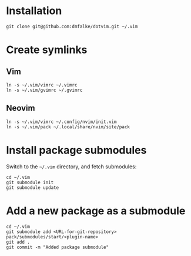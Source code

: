 # Installation

    git clone git@github.com:dmfalke/dotvim.git ~/.vim

# Create symlinks

## Vim

    ln -s ~/.vim/vimrc ~/.vimrc
    ln -s ~/.vim/gvimrc ~/.gvimrc

## Neovim

    ln -s ~/.vim/vimrc ~/.config/nvim/init.vim
    ln -s ~/.vim/pack ~/.local/share/nvim/site/pack

# Install package submodules

Switch to the `~/.vim` directory, and fetch submodules:

    cd ~/.vim
    git submodule init
    git submodule update

# Add a new package as a submodule

    cd ~/.vim
    git submodule add <URL-for-git-repository> pack/submodules/start/<plugin-name>
    git add .
    git commit -m "Added package submodule"

